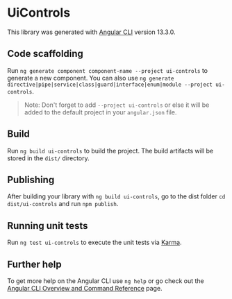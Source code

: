 # UiControls

This library was generated with [Angular CLI](https://github.com/angular/angular-cli) version 13.3.0.

## Code scaffolding

Run `ng generate component component-name --project ui-controls` to generate a new component. You can also use `ng generate directive|pipe|service|class|guard|interface|enum|module --project ui-controls`.
> Note: Don't forget to add `--project ui-controls` or else it will be added to the default project in your `angular.json` file. 

## Build

Run `ng build ui-controls` to build the project. The build artifacts will be stored in the `dist/` directory.

## Publishing

After building your library with `ng build ui-controls`, go to the dist folder `cd dist/ui-controls` and run `npm publish`.

## Running unit tests

Run `ng test ui-controls` to execute the unit tests via [Karma](https://karma-runner.github.io).

## Further help

To get more help on the Angular CLI use `ng help` or go check out the [Angular CLI Overview and Command Reference](https://angular.io/cli) page.
